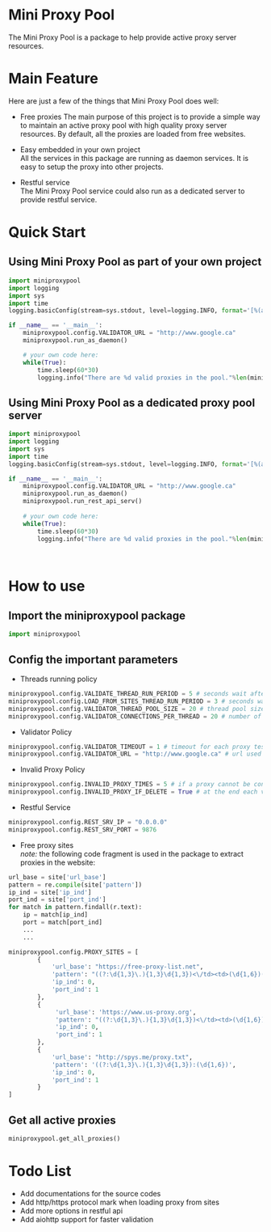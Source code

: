 # Mini Proxy Pool
The Mini Proxy Pool is a package to help provide active proxy server resources.

# Main Feature
Here are just a few of the things that Mini Proxy Pool does well:

- Free proxies
  The main purpose of this project is to provide a simple way to maintain an active proxy pool with high quality proxy server resources. By default, all the proxies are loaded from free websites.

- Easy embedded in your own project  
  All the services in this package are running as daemon services. It is easy to setup the proxy into other projects.

- Restful service  
  The Mini Proxy Pool service could also run as a dedicated server to provide restful service.


# Quick Start
## Using Mini Proxy Pool as part of your own project
```python
import miniproxypool
import logging
import sys
import time
logging.basicConfig(stream=sys.stdout, level=logging.INFO, format='[%(asctime)s] [%(levelname)s] [%(threadName)10s] %(message)s', datefmt='%Y-%m-%d %H:%M:%S',)

if __name__ == '__main__':
    miniproxypool.config.VALIDATOR_URL = "http://www.google.ca"
    miniproxypool.run_as_daemon()

    # your own code here:
    while(True):
        time.sleep(60*30)
        logging.info("There are %d valid proxies in the pool."%len(miniproxypool.get_all_proxies()))

```

## Using Mini Proxy Pool as a dedicated proxy pool server
```python
import miniproxypool
import logging
import sys
import time
logging.basicConfig(stream=sys.stdout, level=logging.INFO, format='[%(asctime)s] [%(levelname)s] [%(threadName)10s] %(message)s', datefmt='%Y-%m-%d %H:%M:%S',)

if __name__ == '__main__':
    miniproxypool.config.VALIDATOR_URL = "http://www.google.ca"
    miniproxypool.run_as_daemon()
    miniproxypool.run_rest_api_serv()
    
    # your own code here:
    while(True):
        time.sleep(60*30)
        logging.info("There are %d valid proxies in the pool."%len(miniproxypool.get_all_proxies()))

    
```

# How to use
## Import the miniproxypool package
```python
import miniproxypool
```
## Config the important parameters

- Threads running policy
```python
miniproxypool.config.VALIDATE_THREAD_RUN_PERIOD = 5 # seconds wait after each validation
miniproxypool.config.LOAD_FROM_SITES_THREAD_RUN_PERIOD = 3 # seconds wait after each loading from sites
miniproxypool.config.VALIDATOR_THREAD_POOL_SIZE = 20 # thread pool size for validation task
miniproxypool.config.VALIDATOR_CONNECTIONS_PER_THREAD = 20 # number of proxies that each thread should deal with

```

- Validator Policy  
```python
miniproxypool.config.VALIDATOR_TIMEOUT = 1 # timeout for each proxy testing
miniproxypool.config.VALIDATOR_URL = "http://www.google.ca" # url used for each proxy testing
```

- Invalid Proxy Policy
```python
miniproxypool.config.INVALID_PROXY_TIMES = 5 # if a proxy cannot be connected for VALIDATOR_DEFINE_INVALID_TIMES time, it is defined as invalid
miniproxypool.config.INVALID_PROXY_IF_DELETE = True # at the end each validation cycle, whether to delete invalid proxy in DB
```

- Restful Service  
```python
miniproxypool.config.REST_SRV_IP = "0.0.0.0"
miniproxypool.config.REST_SRV_PORT = 9876
```

- Free proxy sites  
*note:* the following code fragment is used in the package to extract proxies in the website:

```python
url_base = site['url_base']
pattern = re.compile(site['pattern'])
ip_ind = site['ip_ind']
port_ind = site['port_ind']
for match in pattern.findall(r.text):
    ip = match[ip_ind]
    port = match[port_ind]
    ...
    ...


```
 
```python
miniproxypool.config.PROXY_SITES = [
        {
            'url_base': "https://free-proxy-list.net",
            'pattern': "((?:\d{1,3}\.){1,3}\d{1,3})<\/td><td>(\d{1,6})(.{1,200})<td class='hx'>(.{2,3})",
            'ip_ind': 0,
            'port_ind': 1
        },
        {
             'url_base': 'https://www.us-proxy.org',
             'pattern': "((?:\d{1,3}\.){1,3}\d{1,3})<\/td><td>(\d{1,6})(.{1,200})<td class='hx'>(.{2,3})",
             'ip_ind': 0,
             'port_ind': 1
        },
        {
            'url_base': "http://spys.me/proxy.txt",
            'pattern': '((?:\d{1,3}\.){1,3}\d{1,3}):(\d{1,6})',
            'ip_ind': 0,
            'port_ind': 1
        }
]
```

## Get all active proxies
```python
miniproxypool.get_all_proxies()
```

# Todo List
- Add documentations for the source codes
- Add http/https protocol mark when loading proxy from sites
- Add more options in restful api
- Add aiohttp support for faster validation

